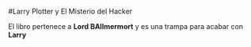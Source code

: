 #Larry Plotter y El Misterio del Hacker

El libro pertenece a **Lord BAllmermort** y es una trampa para acabar con **Larry**
